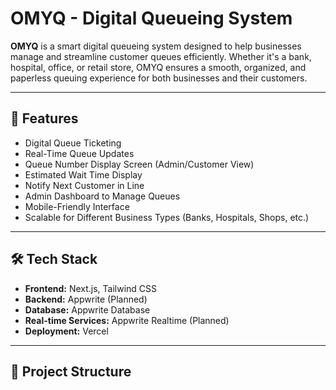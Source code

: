 # OMYQ - Digital Queueing System

**OMYQ** is a smart digital queueing system designed to help businesses manage and streamline customer queues efficiently. Whether it's a bank, hospital, office, or retail store, OMYQ ensures a smooth, organized, and paperless queuing experience for both businesses and their customers.

---

## 🚀 Features
- Digital Queue Ticketing
- Real-Time Queue Updates
- Queue Number Display Screen (Admin/Customer View)
- Estimated Wait Time Display
- Notify Next Customer in Line
- Admin Dashboard to Manage Queues
- Mobile-Friendly Interface
- Scalable for Different Business Types (Banks, Hospitals, Shops, etc.)

---

## 🛠️ Tech Stack
- **Frontend:** Next.js, Tailwind CSS
- **Backend:** Appwrite (Planned)
- **Database:** Appwrite Database
- **Real-time Services:** Appwrite Realtime (Planned)
- **Deployment:** Vercel

---

## 📂 Project Structure

